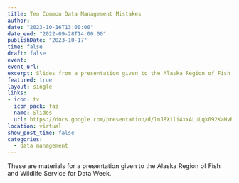 ```yaml
---
title: Ten Common Data Management Mistakes
author: 
date: "2023-10-16T13:00:00"
date_end: "2022-09-28T14:00:00"
publishDate: "2023-10-17"
time: false
draft: false
event: 
event_url: 
excerpt: Slides from a presentation given to the Alaska Region of Fish and Wildlife Service.
featured: true
layout: single
links:
- icon: tv
  icon_pack: fas
  name: Slides
  url: https://docs.google.com/presentation/d/1nJ8Xili4xxALuLqk092KaHvRlXXC8NP8WXIHTe1BrAY
location: virtual
show_post_time: false
categories:
  - data management
---
```


These are materials for a presentation given to the Alaska Region of Fish and Wildlife Service for Data Week.
